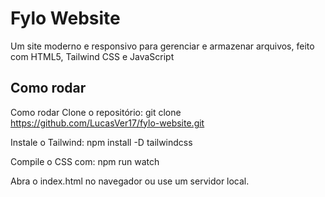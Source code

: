 # Fylo Website

Um site moderno e responsivo para gerenciar e armazenar arquivos, feito com HTML5, Tailwind CSS e JavaScript

## Como rodar

Como rodar
Clone o repositório:
git clone https://github.com/LucasVer17/fylo-website.git

Instale o Tailwind:
npm install -D tailwindcss

Compile o CSS com:
npm run watch

Abra o index.html no navegador ou use um servidor local.

